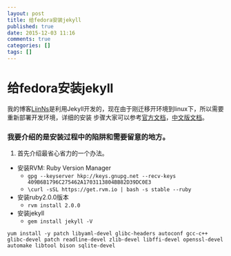 ```yaml
---
layout: post
title: 给fedora安装jekyll
published: true
date: 2015-12-03 11:16
comments: true
categories: []
tags: []
---
```

# 给fedora安装jekyll

我的博客[LiinNs](http://liinns.github.io/)是利用Jekyll开发的，现在由于刚迁移开环境到linux下，所以需要重新部署开发环境，详细的安装
步骤大家可以参考[官方文档](http://jekyllrb.com/docs/installation/)，[中文版文档](http://jekyll.bootcss.com/docs/installation/)。

### 我要介绍的是安装过程中的陷阱和需要留意的地方。

1. 首先介绍最省心省力的一个办法。
  * 安装RVM: Ruby Version Manager 
    * `gpg --keyserver hkp://keys.gnupg.net --recv-keys 409B6B1796C275462A1703113804BB82D39DC0E3`
    * `\curl -sSL https://get.rvm.io | bash -s stable --ruby`
  * 安装ruby2.0.0版本 
    * `rvm install 2.0.0` 
  * 安装jekyll 
    * `gem install jekyll -V`

`yum install -y patch libyaml-devel glibc-headers autoconf gcc-c++ glibc-devel patch readline-devel zlib-devel libffi-devel openssl-devel automake libtool bison sqlite-devel`
